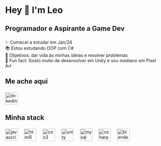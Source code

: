 <h1 align="left">Hey 👋 I'm Leo</h1>

###

<h2 align="left">Programador e Aspirante a Game Dev</h2>

###

<p align="left">✨ Comecei a estudar em Jan/24<br>📚 Estou estudando OOP com C#<br>🎯 Objetivos: dar vida às minhas ideias e resolver problemas<br>🎲 Fun fact: Gosto muito de desenvolver em Unity e sou mediano em Pixel Art</p>

###

<h2 align="left">Me ache aqui</h2>

###

<div align="left">
  <a href="https://www.linkedin.com/in/leo-quaresma-0b4813315/"><img src="https://cdn.jsdelivr.net/gh/devicons/devicon/icons/linkedin/linkedin-original.svg" height="40" alt="linkedin logo"  /></a>
</div>

###

<h2 align="left">Minha stack</h2>

###

<div align="left">
  <img src="https://cdn.jsdelivr.net/gh/devicons/devicon/icons/javascript/javascript-original.svg" height="40" alt="javascript logo"  />
  <img width="12" />
  <img src="https://cdn.jsdelivr.net/gh/devicons/devicon/icons/html5/html5-original.svg" height="40" alt="html5 logo"  />
  <img width="12" />
  <img src="https://cdn.jsdelivr.net/gh/devicons/devicon/icons/css3/css3-original.svg" height="40" alt="css3 logo"  />
  <img width="12" />
  <img src="https://cdn.jsdelivr.net/gh/devicons/devicon/icons/unity/unity-original.svg" height="40" alt="unity logo"  />
  <img width="12" />
  <img src="https://cdn.jsdelivr.net/gh/devicons/devicon/icons/mysql/mysql-original.svg" height="40" alt="mysql logo"  />
  <img width="12" />
  <img src="https://cdn.jsdelivr.net/gh/devicons/devicon/icons/csharp/csharp-original.svg" height="40" alt="csharp logo"  />
  <img width="12" />
  <img src="https://cdn.jsdelivr.net/gh/devicons/devicon/icons/blender/blender-original.svg" height="40" alt="blender logo"  />
</div>

###

<br clear="both">

<p align="left"></p>

###
